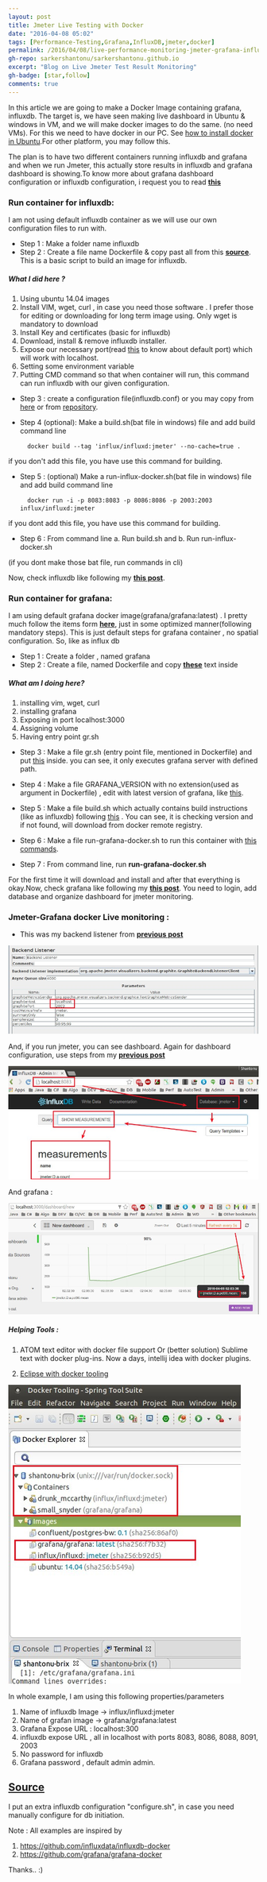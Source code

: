 ```yaml
---
layout: post
title: Jmeter Live Testing with Docker
date: "2016-04-08 05:02"
tags: [Performance-Testing,Grafana,InfluxDB,jmeter,docker]
permalink: /2016/04/08/live-performance-monitoring-jmeter-grafana-influxdb-docker/
gh-repo: sarkershantonu/sarkershantonu.github.io
excerpt: "Blog on Live Jmeter Test Result Monitoring"
gh-badge: [star,follow]
comments: true
---
```

In this article we are going to make a Docker Image containing grafana, influxdb. The target is, we have seen making live dashboard in Ubuntu & windows in VM, and we will make docker images to do the same. (no need VMs). For this we need to have docker in our PC. See [how to install docker in Ubuntu](https://sarkershantonu.github.io/2016/03/08/install-docker/).For other platform, you may follow this.

The plan is to have two different containers running influxdb and grafana and when we run Jmeter, this actually store results in influxdb and grafana dashboard is showing.To know more about grafana dashboard configuration or influxdb configuration, i request you to read [**this**](https://sarkershantonu.github.io/2016/02/22/live-performance-monitoring-jmeter-grafana-influxdb/)  

### Run container for influxdb: 
I am not using default influxdb container as we will use our own configuration files to run with.

- Step 1 : Make a folder name influxdb
- Step 2 : Create a file name Dockerfile & copy past all from this [**source**](https://github.com/sarkershantonu/jmeter-grafana-influxdb-docker/blob/master/influxdb/Dockerfile). This is a basic script to build an image for influxdb.

##### What I did here ? 
1. Using ubuntu  14.04 images
2. Install VIM, wget, curl , in case you need those software . I prefer those for editing or downloading for long term image using. Only wget is mandatory to download
3. Install Key and certificates (basic for influxdb)
4. Download, install & remove influxdb installer.
5. Expose our necessary port(read [this](https://sarkershantonu.github.io/2016/02/22/live-performance-monitoring-jmeter-grafana-influxdb/) to know about default port) which will work with localhost.
6. Setting some environment variable
7. Putting CMD command so that when container will run, this command can run influxdb with our given configuration.

- Step 3 : create a configuration file(influxdb.conf) or you may copy from [here](/files/grafana-jmeter-influxdb/influxdb.conf) or from [repository](https://github.com/sarkershantonu/jmeter-grafana-influxdb-docker/blob/master/influxdb/influxdb.conf). 

- Step 4 (optional): Make a build.sh(bat file in windows) file and add build command line

        docker build --tag 'influx/influxd:jmeter' --no-cache=true . 

if you don't add this file, you have use this command for building.

- Step 5 : (optional) Make a run-influx-docker.sh(bat file in windows) file and add build command line 

        docker run -i -p 8083:8083 -p 8086:8086 -p 2003:2003 influx/influxd:jmeter

if you dont add this file, you have use this command for building. 

- Step 6 : From command line
    a. Run build.sh and 
    b. Run run-influx-docker.sh

(if you dont make those bat file, run commands in cli)

Now, check influxdb like following my [**this post**](https://sarkershantonu.github.io/2016/02/22/live-performance-monitoring-jmeter-grafana-influxdb/). 

### Run container for grafana: 
I am using default grafana docker image(grafana/grafana:latest) . I pretty much follow the items form [**here**](https://github.com/grafana/grafana-docker), just in some optimized manner(following mandatory steps). This is just default steps for grafana container , no spatial configuration.  So, like as influx db 

- Step 1 : Create a folder , named grafana
- Step 2 : Create a file, named Dockerfile and copy [**these**](https://github.com/sarkershantonu/jmeter-grafana-influxdb-docker/blob/master/grafana/Dockerfile) text inside

##### What am I doing here?
1. installing vim, wget, curl
2. installing grafana
3. Exposing in port localhost:3000
4. Assigning volume
5. Having entry point gr.sh

- Step 3 : Make a file gr.sh (entry point file, mentioned in Dockerfile) and put [this](https://github.com/sarkershantonu/jmeter-grafana-influxdb-docker/blob/master/grafana/gr.sh) inside. you can see, it only executes grafana server with defined path. 

- Step 4 : Make a file GRAFANA_VERSION with no extension(used as argument in Dockerfile) , edit with latest version of grafana, like [this](https://github.com/sarkershantonu/jmeter-grafana-influxdb-docker/blob/master/grafana/GRAFANA_VERSION). 

- Step 5 : Make a file build.sh which actually contains build instructions (like as influxdb) following [this](https://github.com/sarkershantonu/jmeter-grafana-influxdb-docker/blob/master/grafana/build.sh) . You can see, it is checking version and if not found, will download from docker remote registry. 

- Step 6 : Make a file run-grafana-docker.sh to run this container with [this commands](https://github.com/sarkershantonu/jmeter-grafana-influxdb-docker/blob/master/grafana/run-grafana-docker.sh).

- Step 7 : From command line, run **run-grafana-docker.sh**

For the first time it will download and install and after that everything is okay.Now, check grafana like following my [**this post**](https://sarkershantonu.github.io/2016/02/22/live-performance-monitoring-jmeter-grafana-influxdb/). You need to login, add database and organize dashboard for jmeter monitoring.  

### Jmeter-Grafana docker Live monitoring :  
- This was my backend listener from [**previous post**](https://sarkershantonu.github.io/2016/02/22/live-performance-monitoring-jmeter-grafana-influxdb/) 

![backend-listener](/images/docker/jmeter-grafana-influxdb-docker/backend-litenter.jpg)

And, if you run jmeter, you can see dashboard. Again for dashboard configuration, use steps from my  [**previous post**](https://sarkershantonu.github.io/2016/02/22/live-performance-monitoring-jmeter-grafana-influxdb/) 

![influxdb](/images/docker/jmeter-grafana-influxdb-docker/influxdb-measurement.jpg)

And grafana : 

![grafana](/images/docker/jmeter-grafana-influxdb-docker/dashboard-interval.jpg)

##### Helping Tools : 
1. ATOM text editor with docker file support Or (better solution) Sublime text with docker plug-ins. Now a days, intellij idea with docker plugins.

2. [Eclipse with docker tooling](https://www.eclipse.org/community/eclipse_newsletter/2015/june/article3.php) 

![eclipse-docker](/images/docker/jmeter-grafana-influxdb-docker/docker-manager-eclipse.jpg)

In whole example, I am using this following properties/parameters
1. Name of influxdb Image -> influx/influxd:jmeter
2. Name of grafan image -> grafana/grafana:latest
3. Grafana Expose URL : localhost:300
4. influxdb expose URL , all in localhost with ports 8083, 8086, 8088, 8091, 2003
5. No password for influxdb
6. Grafana password , default admin admin. 

## [Source](https://github.com/sarkershantonu/jmeter-grafana-influxdb-docker)
I put an extra influxdb configuration "configure.sh", in case you need manually configure for db initiation.

Note : All examples are inspired by
1. https://github.com/influxdata/influxdb-docker
2. https://github.com/grafana/grafana-docker

Thanks.. :)